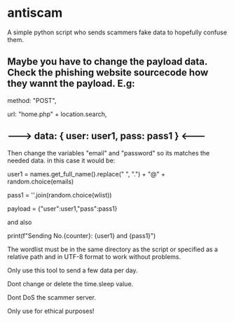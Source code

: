 # antiscam
A simple python script who sends scammers fake data to hopefully confuse them.

Maybe you have to change the payload data. Check the phishing website sourcecode how they wannt the payload.
E.g:
----------------------------------------------
method: "POST",

url: "home.php" + location.search,

--->  data: { user: user1, pass: pass1 } <---
----------------------------------------------      
Then change the variables "email" and "password" so its matches the needed data. in this case it would be:

user1 = names.get_full_name().replace(" ", ".") + "@" + random.choice(emails)

pass1 = ''.join(random.choice(wlist))

payload = {"user":user1,"pass":pass1}

and also

print(f"Sending No.{counter}: {user1} and {pass1}")

The wordlist must be in the same directory as the script or specified as a relative path and in UTF-8 format to work without problems.

Only use this tool to send a few data per day.

Dont change or delete the time.sleep value.

Dont DoS the scammer server.

Only use for ethical purposes!
